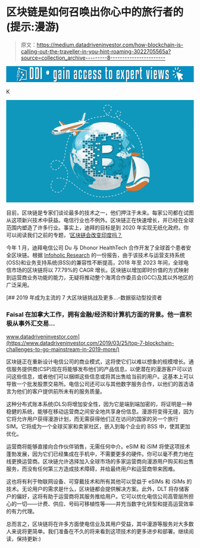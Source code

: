 # 区块链是如何召唤出你心中的旅行者的(提示:漫游)

> 原文：<https://medium.datadriveninvestor.com/how-blockchain-is-calling-out-the-traveller-in-you-hint-roaming-3022705565a?source=collection_archive---------8----------------------->

[![](img/e285dcfb4e784060ece84370965989d8.png)](http://www.track.datadriveninvestor.com/1B9E)

K

![](img/d1b225dce4a9fa295614899612543248.png)

目前，区块链是专家们谈论最多的技术之一，他们押注于未来。每家公司都在试图从这项新兴技术中获益。电信行业也不例外。区块链正在快速增长，并已经在全球范围内塑造了许多行业。事实上，迪拜的目标是到 2020 年实现无纸化政府。你可以阅读我们之前的专题，‘[区块链会改变印度吗？](https://medium.com/decodein/will-blockchain-transform-india-f121438d0c1c)

今年 1 月，迪拜电信公司 Du 与 Dhonor HealthTech 合作开发了全球首个患者安全区块链。根据 [Infoholic Research](https://www.globenewswire.com/news-release/2019/04/10/1802056/0/en/Asia-Pacific-is-Witnessing-High-Growth-in-the-Blockchain-in-Telecom-Market-Globally.html) 的一份报告，由于该技术与运营支持系统(OSS)和业务支持系统(BSS)的兼容性不断提高，2018 年至 2023 年间，全球电信市场的区块链将以 77.79%的 CAGR 增长。区块链以增加即时价值的方式映射到运营商业务功能的能力，无疑将推动整个海湾合作委员会(GCC)及其以外地区的广泛采用。

[](https://www.datadriveninvestor.com/2019/03/25/top-7-blockchain-challenges-to-go-mainstream-in-2019-more/) [## 2019 年成为主流的 7 大区块链挑战及更多...-数据驱动型投资者

### Faisal 在加拿大工作，拥有金融/经济和计算机方面的背景。他一直积极从事外汇交易…

www.datadriveninvestor.com](https://www.datadriveninvestor.com/2019/03/25/top-7-blockchain-challenges-to-go-mainstream-in-2019-more/) 

区块链正在重新设计电信公司的商业模式，这将使它们以难以想象的规模增长。通信服务提供商(CSP)现在将能够发布他们的产品信息，以便潜在的漫游客户可以访问这些信息，或者他们可以捆绑这些信息或将其出售给当前的用户。这基本上可以导致一个批发股票交易所。电信公司还可以与其他数字服务合作，以他们的首选语言为他们的客户提供前所未有的服务质量。

这种分布式账本系统(DLS)将增加安全性，因为它是端到端加密的，将证明是一种稳健的系统，能够在移动运营商之间安全地共享身份信息。漫游将变得无缝，因为它将允许用户获得漫游计划，而无需获得他们正在访问的国家的另一个旅行 SIM。它将成为一个全球买家和卖家社区，嵌入到每个企业的 BSS 中，使其更加优化。

运营商将能够直接向合作伙伴销售，无需任何中介。eSIM 和 iSIM 将使这项技术蓬勃发展，因为它们已经集成在手机中，不需要更多的硬件。你可以毫不费力地在线更换运营商。区块链允许选择加入全球市场的多家运营商向漫游用户购买和出售服务，而没有任何第三方造成技术障碍，并给最终用户和运营商带来困难。

这也将有利于物联网设备、可穿戴技术和所有其他可以受益于 eSIMs 和 iSIMs 的技术。无论用户的需求是什么，区块链都会提供解决方案。此外，DLT 将存储客户的偏好，这将有助于运营商将其服务推给用户。它可以优化电信公司高管层所担心的一切——计费、供应、号码可移植性等——并充当数字化转型和提高运营效率的有力代理。

总而言之，区块链将在许多方面使电信业及其用户受益，其中漫游等服务对大多数人来说将更简单。我们准备在不久的将来看到这项技术的更多进步和部署。继续阅读，保持更新:)